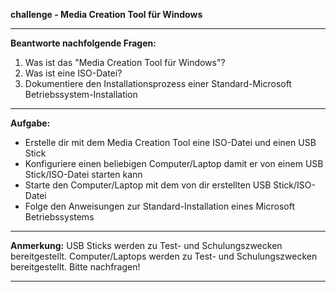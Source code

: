 
**challenge - Media Creation Tool für Windows**

---

**Beantworte nachfolgende Fragen:**

1. Was ist das "Media Creation Tool für Windows"?
2. Was ist eine ISO-Datei?
3. Dokumentiere den Installationsprozess einer Standard-Microsoft Betriebssystem-Installation

---

**Aufgabe:**
- Erstelle dir mit dem Media Creation Tool eine ISO-Datei und einen USB Stick
- Konfiguriere einen beliebigen Computer/Laptop damit er von einem USB Stick/ISO-Datei starten kann
- Starte den Computer/Laptop mit dem von dir erstellten USB Stick/ISO-Datei
- Folge den Anweisungen zur Standard-Installation eines Microsoft Betriebssystems

---

  **Anmerkung:**
  USB Sticks werden zu Test- und Schulungszwecken bereitgestellt.
  Computer/Laptops werden zu Test- und Schulungszwecken bereitgestellt.
  Bitte nachfragen!

---
